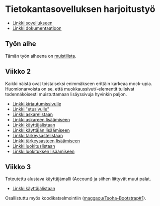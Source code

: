 # Tietokantasovelluksen harjoitustyö

* [Linkki sovellukseen](https://melker.users.cs.helsinki.fi/uni-tsoha/)
* [Linkki dokumentaatioon](https://github.com/meklu/uni-tsoha/blob/master/doc/dokumentaatio.pdf)

## Työn aihe

Tämän työn aiheena on [muistilista](http://advancedkittenry.github.io/suunnittelu_ja_tyoymparisto/aiheet/Muistilista.html).

## Viikko 2

Kaikki näistä ovat toistaiseksi enimmäkseen erittäin karkeaa mock-upia.
Huomionarvoista on se, että muokkaussivut/-elementit tulisivat todennäköisesti
muistuttamaan lisäyssivuja hyvinkin paljon.

* [Linkki kirjautumissivulle](https://melker.users.cs.helsinki.fi/uni-tsoha/mock/login)
* [Linkki "etusivulle"](https://melker.users.cs.helsinki.fi/uni-tsoha/mock/dash)
* [Linkki askarelistaan](https://melker.users.cs.helsinki.fi/uni-tsoha/mock/tasks)
* [Linkki askareen lisäämiseen](https://melker.users.cs.helsinki.fi/uni-tsoha/mock/tasks/add)
* [Linkki käyttäjälistaan](https://melker.users.cs.helsinki.fi/uni-tsoha/mock/users)
* [Linkki käyttäjän lisäämiseen](https://melker.users.cs.helsinki.fi/uni-tsoha/mock/users/add)
* [Linkki tärkeysastelistaan](https://melker.users.cs.helsinki.fi/uni-tsoha/mock/priorities)
* [Linkki tärkeysasteen lisäämiseen](https://melker.users.cs.helsinki.fi/uni-tsoha/mock/priorities/add)
* [Linkki luokituslistaan](https://melker.users.cs.helsinki.fi/uni-tsoha/mock/categories)
* [Linkki luokituksen lisäämiseen](https://melker.users.cs.helsinki.fi/uni-tsoha/mock/categories/add)

## Viikko 3

Toteutettu alustava käyttäjämalli (Account) ja siihen liittyvät muut palat.

* [Linkki käyttäjälistaan](https://melker.users.cs.helsinki.fi/uni-tsoha/accounts)

Osallistuttu myös koodikatselmointiin ([maggaou/Tsoha-Bootstrap#1](https://github.com/maggaou/Tsoha-Bootstrap/issues/1)).
